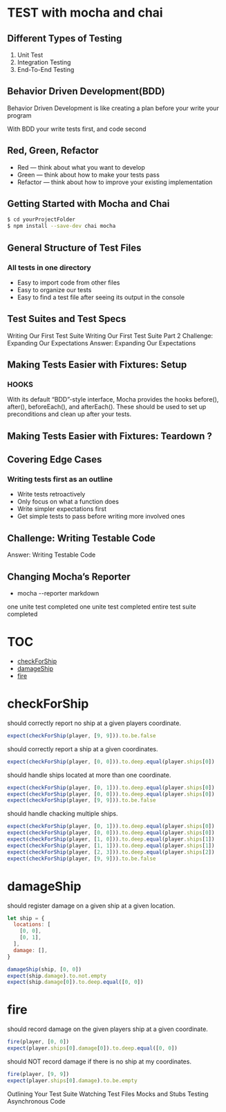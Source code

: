 # TEST with mocha and chai

## Different Types of Testing

1. Unit Test
2. Integration Testing
3. End-To-End Testing

## Behavior Driven Development(BDD)

Behavior Driven Development is like creating a plan before your write your program

With BDD your write tests first, and code second

## Red, Green, Refactor

- Red — think about what you want to develop
- Green — think about how to make your tests pass
- Refactor — think about how to improve your existing implementation

## Getting Started with Mocha and Chai

```sh
$ cd yourProjectFolder
$ npm install --save-dev chai mocha
```

## General Structure of Test Files

### All tests in one directory

- Easy to import code from other files
- Easy to organize our tests
- Easy to find a test file after seeing its output in the console

## Test Suites and Test Specs

Writing Our First Test Suite
Writing Our First Test Suite Part 2
Challenge: Expanding Our Expectations
Answer: Expanding Our Expectations

## Making Tests Easier with Fixtures: Setup

### HOOKS

With its default “BDD”-style interface, Mocha provides the hooks before(), after(), beforeEach(), and afterEach(). These should be used to set up preconditions and clean up after your tests.

## Making Tests Easier with Fixtures: Teardown ?

## Covering Edge Cases

### Writing tests first as an outline

- Write tests retroactively
- Only focus on what a function does
- Write simpler expectations first
- Get simple tests to pass before writing more involved ones

## Challenge: Writing Testable Code

Answer: Writing Testable Code

## Changing Mocha’s Reporter

- mocha --reporter markdown

one unite test completed
one unite test completed
entire test suite completed

# TOC

- [checkForShip](#checkforship)
- [damageShip](#damageship)
- [fire](#fire)
  <a name=""></a>

<a name="checkforship"></a>

# checkForShip

should correctly report no ship at a given players coordinate.

```js
expect(checkForShip(player, [9, 9])).to.be.false
```

should correctly report a ship at a given coordinates.

```js
expect(checkForShip(player, [0, 0])).to.deep.equal(player.ships[0])
```

should handle ships located at more than one coordinate.

```js
expect(checkForShip(player, [0, 1])).to.deep.equal(player.ships[0])
expect(checkForShip(player, [0, 0])).to.deep.equal(player.ships[0])
expect(checkForShip(player, [9, 9])).to.be.false
```

should handle chacking multiple ships.

```js
expect(checkForShip(player, [0, 1])).to.deep.equal(player.ships[0])
expect(checkForShip(player, [0, 0])).to.deep.equal(player.ships[0])
expect(checkForShip(player, [1, 0])).to.deep.equal(player.ships[1])
expect(checkForShip(player, [1, 1])).to.deep.equal(player.ships[1])
expect(checkForShip(player, [2, 3])).to.deep.equal(player.ships[2])
expect(checkForShip(player, [9, 9])).to.be.false
```

<a name="damageship"></a>

# damageShip

should register damage on a given ship at a given location.

```js
let ship = {
  locations: [
    [0, 0],
    [0, 1],
  ],
  damage: [],
}

damageShip(ship, [0, 0])
expect(ship.damage).to.not.empty
expect(ship.damage[0]).to.deep.equal([0, 0])
```

<a name="fire"></a>

# fire

should record damage on the given players ship at a given coordinate.

```js
fire(player, [0, 0])
expect(player.ships[0].damage[0]).to.deep.equal([0, 0])
```

should NOT record damage if there is no ship at my coordinates.

```js
fire(player, [9, 9])
expect(player.ships[0].damage).to.be.empty
```

Outlining Your Test Suite
Watching Test Files
Mocks and Stubs
Testing Asynchronous Code
